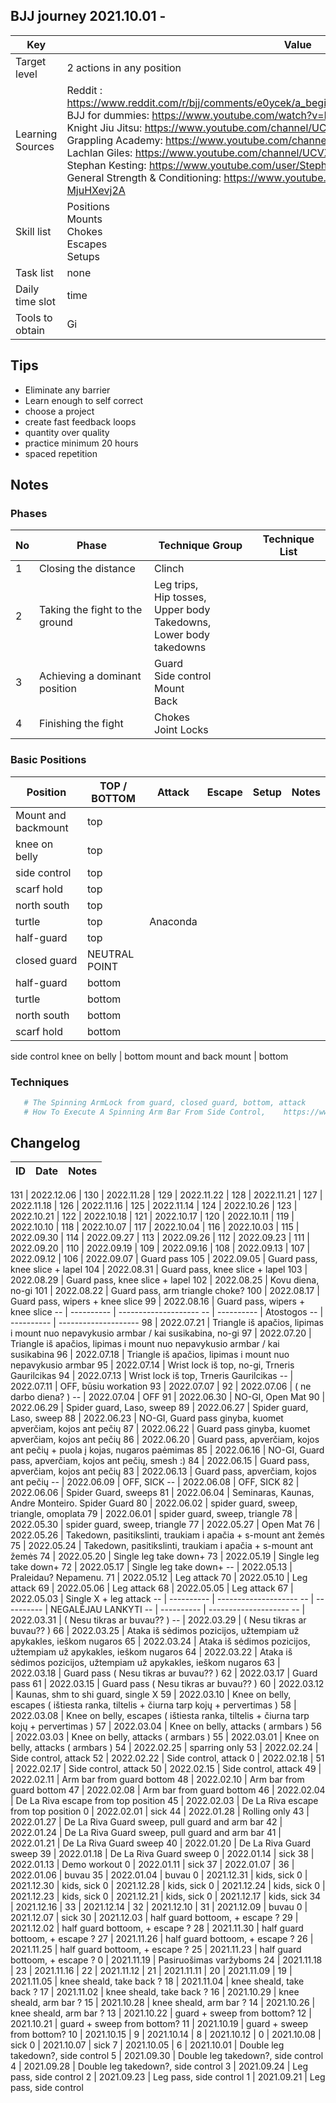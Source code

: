 ## BJJ journey 2021.10.01 - 
Key | Value
---- | ----
Target level | 2 actions in any position
Learning Sources | Reddit : https://www.reddit.com/r/bjj/comments/e0ycek/a_beginners_guide_to_bjj_please_read_me_white/ <br /> BJJ for dummies: https://www.youtube.com/watch?v=BVkGvkFsmjI <br /> Knight Jiu Jitsu: https://www.youtube.com/channel/UCDaSNu2fM3JL4VdlSwcFtOw <br /> Grappling Academy: https://www.youtube.com/channel/UCA5inPIH7dvYLAcAg5Wt8mg <br /> Lachlan Giles: https://www.youtube.com/channel/UCVX5F9uZyzzSI9juQRp_2Hw <br /> Stephan Kesting: https://www.youtube.com/user/StephanKesting <br /> General Strength & Conditioning: https://www.youtube.com/channel/UCe0TLA0EsQbE-MjuHXevj2A <br />
Skill list | Positions <br /> Mounts <br /> Chokes <br /> Escapes <br /> Setups <br /> 
Task list | none
Daily time slot | time
Tools to obtain | Gi <br />


## Tips
- Eliminate any barrier
- Learn enough to self correct
- choose a project
- create fast feedback loops
- quantity over quality
- practice minimum 20 hours
- spaced repetition

## Notes

### Phases
No | Phase | Technique Group | Technique List
---- | ---- | ----| ----
1 | Closing the distance | Clinch | 
2 | Taking the fight to the ground | Leg trips,  <br />Hip tosses,  <br />Upper body Takedowns,  <br />Lower body takedowns <br /> | 
3 | Achieving a dominant position | Guard <br /> Side control <br /> Mount <br /> Back <br /> |
4 | Finishing the fight | Chokes <br /> Joint Locks <br /> |

### Basic Positions
Position | TOP / BOTTOM | Attack | Escape | Setup | Notes 
---- | ----| ---- | ----| ---- | ----
Mount and backmount | top
knee on belly | top
side control | top
scarf hold | top
north south | top
turtle | top | Anaconda <br />
half-guard | top
closed guard | NEUTRAL POINT
half-guard | bottom
turtle | bottom
north south | bottom
scarf hold | bottom
side control
knee on belly | bottom
mount and back mount | bottom

### Techniques
```bash
   # The Spinning ArmLock from guard, closed guard, bottom, attack
   # How To Execute A Spinning Arm Bar From Side Control,    https://www.youtube.com/watch?v=ct_TpL2u00k&t=12s

```
## Changelog
ID | Date | Notes
---- | ---- | ----

131 | 2022.12.06 |
130 | 2022.11.28 | 
129 | 2022.11.22 | 
128 | 2022.11.21 | 
127 | 2022.11.18 | 
126 | 2022.11.16 | 
125 | 2022.11.14 | 
124 | 2022.10.26 | 
123 | 2022.10.21 | 
122 | 2022.10.18 | 
121 | 2022.10.17 | 
120 | 2022.10.11 | 
119 | 2022.10.10 | 
118 | 2022.10.07 | 
117 | 2022.10.04 | 
116 | 2022.10.03 | 
115 | 2022.09.30 | 
114 | 2022.09.27 | 
113 | 2022.09.26 | 
112 | 2022.09.23 | 
111 | 2022.09.20 | 
110 | 2022.09.19 | 
109 | 2022.09.16 | 
108 | 2022.09.13 | 
107 | 2022.09.12 | 
106 | 2022.09.07 | Guard pass
105 | 2022.09.05 | Guard pass, knee slice + lapel
104 | 2022.08.31 | Guard pass, knee slice + lapel
103 | 2022.08.29 | Guard pass, knee slice + lapel
102 | 2022.08.25 | Kovu diena, no-gi
101 | 2022.08.22 | Guard pass, arm triangle choke?
100 | 2022.08.17 | Guard pass, wipers + knee slice
99 | 2022.08.16 | Guard pass, wipers + knee slice
-- | ---------- | --------------------
-- | ---------- | Atostogos
-- | ---------- | --------------------
98 | 2022.07.21 | Triangle iš apačios, lipimas i mount nuo nepavykusio armbar / kai susikabina, no-gi
97 | 2022.07.20 | Triangle iš apačios, lipimas i mount nuo nepavykusio armbar / kai susikabina
96 | 2022.07.18 | Triangle iš apačios, lipimas i mount nuo nepavykusio armbar
95 | 2022.07.14 | Wrist lock iš top, no-gi, Trneris Gaurilcikas
94 | 2022.07.13 | Wrist lock iš top, Trneris Gaurilcikas
-- | 2022.07.11 | OFF, būsiu workation
93 | 2022.07.07 | 
92 | 2022.07.06 | ( ne darbo diena? )
-- | 2022.07.04 | OFF
91 | 2022.06.30 | NO-GI, Open Mat
90 | 2022.06.29 | Spider guard, Laso, sweep
89 | 2022.06.27 | Spider guard, Laso, sweep
88 | 2022.06.23 | NO-GI, Guard pass ginyba, kuomet apverčiam, kojos ant pečių
87 | 2022.06.22 | Guard pass ginyba, kuomet apverčiam, kojos ant pečių
86 | 2022.06.20 | Guard pass, apverčiam, kojos ant pečių + puola į kojas, nugaros paėmimas
85 | 2022.06.16 | NO-GI, Guard pass, apverčiam, kojos ant pečių, smesh :)
84 | 2022.06.15 | Guard pass, apverčiam, kojos ant pečių
83 | 2022.06.13 | Guard pass, apverčiam, kojos ant pečių
-- | 2022.06.09 | OFF, SICK
-- | 2022.06.08 | OFF, SICK
82 | 2022.06.06 | Spider Guard, sweeps
81 | 2022.06.04 | Seminaras, Kaunas, Andre Monteiro. Spider Guard
80 | 2022.06.02 | spider guard, sweep, triangle, omoplata
79 | 2022.06.01 | spider guard, sweep, triangle
78 | 2022.05.30 | spider guard, sweep, triangle
77 | 2022.05.27 | Open Mat
76 | 2022.05.26 | Takedown, pasitikslinti, traukiam i apačia + s-mount ant žemės
75 | 2022.05.24 | Takedown, pasitikslinti, traukiam i apačia + s-mount ant žemės
74 | 2022.05.20 | Single leg take down+
73 | 2022.05.19 | Single leg take down+
72 | 2022.05.17 | Single leg take down+
-- | 2022.05.13 | Praleidau? Nepamenu.
71 | 2022.05.12 | Leg attack
70 | 2022.05.10 | Leg attack
69 | 2022.05.06 | Leg attack
68 | 2022.05.05 | Leg attack
67 | 2022.05.03 | Single X + leg attack
-- | ---------- | --------------------
-- | ---------- | NEGALĖJAU LANKYTI
-- | ---------- | --------------------
-- | 2022.03.31 | ( Nesu tikras ar buvau?? )
-- | 2022.03.29 | ( Nesu tikras ar buvau?? )
66 | 2022.03.25 | Ataka iš sėdimos pozicijos, užtempiam už apykakles, ieškom nugaros
65 | 2022.03.24 | Ataka iš sėdimos pozicijos, užtempiam už apykakles, ieškom nugaros
64 | 2022.03.22 | Ataka iš sėdimos pozicijos, užtempiam už apykakles, ieškom nugaros
63 | 2022.03.18 | Guard pass ( Nesu tikras ar buvau?? )
62 | 2022.03.17 | Guard pass
61 | 2022.03.15 | Guard pass ( Nesu tikras ar buvau?? )
60 | 2022.03.12 | Kaunas, shm to shi guard, single X
59 | 2022.03.10 | Knee on belly, escapes ( ištiesta ranka, tiltelis + čiurna  tarp kojų + pervertimas )
58 | 2022.03.08 | Knee on belly, escapes ( ištiesta ranka, tiltelis + čiurna  tarp kojų + pervertimas )
57 | 2022.03.04 | Knee on belly, attacks ( armbars )
56 | 2022.03.03 | Knee on belly, attacks ( armbars )
55 | 2022.03.01 | Knee on belly, attacks ( armbars )
54 | 2022.02.25 | sparring only
53 | 2022.02.24 | Side control, attack
52 | 2022.02.22 | Side control, attack
0 | 2022.02.18 | 
51 | 2022.02.17 | Side control, attack
50 | 2022.02.15 | Side control, attack
49 | 2022.02.11 | Arm bar from guard bottom
48 | 2022.02.10 | Arm bar from guard bottom
47 | 2022.02.08 | Arm bar from guard bottom
46 | 2022.02.04 | De La Riva escape from top position
45 | 2022.02.03 | De La Riva escape from top position
0 | 2022.02.01 | sick
44 | 2022.01.28 | Rolling only
43 | 2022.01.27 | De La Riva Guard sweep, pull guard and arm bar
42 | 2022.01.24 | De La Riva Guard sweep, pull guard and arm bar
41 | 2022.01.21 | De La Riva Guard sweep
40 | 2022.01.20 | De La Riva Guard sweep
39 | 2022.01.18 | De La Riva Guard sweep
0 | 2022.01.14 | sick
38 | 2022.01.13 | Demo workout
0 | 2022.01.11 | sick
37 | 2022.01.07 |
36 | 2022.01.06 | buvau
35 | 2022.01.04 | buvau
0 | 2021.12.31 | kids, sick
0 | 2021.12.30 | kids, sick
0 | 2021.12.28 | kids, sick
0 | 2021.12.24 | kids, sick
0 | 2021.12.23 | kids, sick
0 | 2021.12.21 | kids, sick
0 | 2021.12.17 | kids, sick
34 | 2021.12.16 |
33 | 2021.12.14 |
32 | 2021.12.10 |
31 | 2021.12.09 | buvau
0 | 2021.12.07 | sick
30 | 2021.12.03 | half guard bottoom, + escape ?
29 | 2021.12.02 | half guard bottoom, + escape ?
28 | 2021.11.30 | half guard bottoom, + escape ?
27 | 2021.11.26 | half guard bottoom, + escape ?
26 | 2021.11.25 | half guard bottoom, + escape ?
25 | 2021.11.23 | half guard bottoom, + escape ?
0 | 2021.11.19 | Pasiruošimas varžyboms
24 | 2021.11.18 |
23 | 2021.11.16 |
22 | 2021.11.12 |
21 | 2021.11.11 |
20 | 2021.11.09 | 
19 | 2021.11.05 | knee sheald, take back ?
18 | 2021.11.04 | knee sheald, take back ?
17 | 2021.11.02 | knee sheald, take back ?
16 | 2021.10.29 | knee sheald, arm bar ?
15 | 2021.10.28 | knee sheald, arm bar ?
14 | 2021.10.26 | knee sheald, arm bar ?
13 | 2021.10.22 | guard + sweep from bottom?
12 | 2021.10.21 | guard + sweep from bottom?
11 | 2021.10.19 | guard + sweep from bottom?
10 | 2021.10.15 |
9 | 2021.10.14 |
8 | 2021.10.12 |
0 | 2021.10.08 | sick
0 | 2021.10.07 | sick
7 | 2021.10.05 | 
6 | 2021.10.01 | Double leg takedown?, side control
5 | 2021.09.30 | Double leg takedown?, side control
4 | 2021.09.28 | Double leg takedown?, side control
3 | 2021.09.24 | Leg pass, side control
2 | 2021.09.23 | Leg pass, side control
1 | 2021.09.21 | Leg pass, side control
